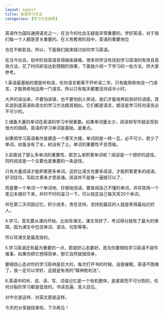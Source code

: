 ```yaml
---
layout: mypost
title: 英语学习方法
categories: [学习方法指导]
---
```

英语作为国际通用语言之一，在当今的社会无疑是非常重要的。学好英语，对于我们每一个人都是至关重要的。在义务教育阶段中，英语的重要地位

也在不断彰显。所以，下面我们就来探讨如何学习英语。

在当今社会，初中阶段英语变得越来越难。很多同学没有找到学习英语的有效且高效方法，花了时间却没达到预期的效果，下面就介绍一下学习的一些方法，供大家参考。

1.英语最基础的便是听和读，任何语言都离不开听读二字。只有能熟练地说一门语言，才能熟练地运用一门语言。所以只有每天都要坚持读半小时，

大声的读出来，不要怕读错，也不要怕别人笑话，我们才能培养起良好的语感。其实说到底英语和语文的学习方法极其相似。它们都是语言，朗读是学习任何语言必不可少的。

2.储备大量的单词在英语的学习中很重要。如果单词量太少，阅读和写作就会受到很大的阻碍。英语的学习单词是基础，是重点。

如果把学习英语看作是建造一个摩天大楼，单词则是一砖一瓦，必不可少。若少了单词，如鱼没有了水，树没有了土。单词的重要性不言而喻。
    
3.前面说了那么多单词的重要性，那怎么来积累单词呢？阅读是一个很好的途径。同时阅读是一个主要也是重要的一条途径。

只有大量阅读才能积累更多单词。这好比语文也要多阅读，才能积累更多的成语、好词佳句，写起文章来才思泉涌。阅读并不是看一遍就可以了，

而是要一个单词一个单词地、仔细地阅读。要查阅自己不懂的单词，并将其用一个笔记本摘抄下来，并时不时的温习一下。可以规定自己每天背20个单词，

并在第二天巩固记忆，积少成多，贵在坚持，坚持到最后的人就是笑得最灿烂的人。

4.学习，首先要从课内开始，比如背课文。课文背好了，考试得分就有了最大的保障。因为课文中包含单词、语法、句型等等，

所以背课文是最高效的。

5.学习英语还有最为重要的一点，那就好心态要好。首先你要相信学习英语不是件难事，如果你把它想得简单，那它自然就很简单，

要相信心态对你的学习影响是巨大的，每次打开书的时候，自我催眠，英语不困难了，我一定可以学好，这就是有用的“精神胜利法”。

6.英语中的听、说、读、写、词语记忆是一个有机整体，是紧密而不可分割的，任何分裂的学习都是低效的。书读百遍，其义自见，

对中文是这样，对英文更是这样。

今天的分享就结束啦，下次再见！


